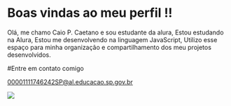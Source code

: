 # Boas vindas ao meu perfil !!
Olá, me chamo Caio P. Caetano e sou estudante da alura,
Estou estudando na Alura,
Estou me desenvolvendo na linguagem JavaScript,
Utilizo esse espaço para minha organização e compartilhamento dos meu projetos desenvolvidos.

#Entre em contato comigo

00001111746242SP@al.educacao.sp.gov.br

![](https://media.tenor.com/bGS2OhhN9tsAAAAM/hello-gojo-satoru.gif)
